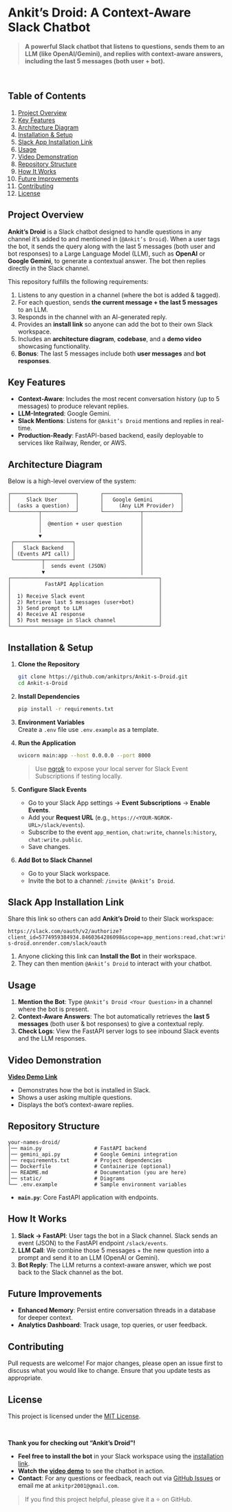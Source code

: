 # **Ankit’s Droid: A Context-Aware Slack Chatbot**

> **A powerful Slack chatbot that listens to questions, sends them to an LLM (like OpenAI/Gemini), and replies with context-aware answers, including the last 5 messages (both user + bot).**

<br/>

## **Table of Contents**
1. [Project Overview](#project-overview)  
2. [Key Features](#key-features)  
3. [Architecture Diagram](#architecture-diagram)  
4. [Installation & Setup](#installation--setup)  
5. [Slack App Installation Link](#slack-app-installation-link)  
6. [Usage](#usage)  
7. [Video Demonstration](#video-demonstration)  
8. [Repository Structure](#repository-structure)  
9. [How It Works](#how-it-works)  
10. [Future Improvements](#future-improvements)  
11. [Contributing](#contributing)  
12. [License](#license)


## **Project Overview**
**Ankit’s Droid** is a Slack chatbot designed to handle questions in any channel it’s added to and mentioned in (`@Ankit’s Droid`). When a user tags the bot, it sends the query along with the last 5 messages (both user and bot responses) to a Large Language Model (LLM), such as **OpenAI** or **Google Gemini**, to generate a contextual answer. The bot then replies directly in the Slack channel.

This repository fulfills the following requirements:
1. Listens to any question in a channel (where the bot is added & tagged).
2. For each question, sends **the current message + the last 5 messages** to an LLM.
3. Responds in the channel with an AI-generated reply.
4. Provides an **install link** so anyone can add the bot to their own Slack workspace.
5. Includes an **architecture diagram**, **codebase**, and a **demo video** showcasing functionality.
6. **Bonus**: The last 5 messages include both **user messages** and **bot responses**.


## **Key Features**
- **Context-Aware**: Includes the most recent conversation history (up to 5 messages) to produce relevant replies.
- **LLM-Integrated**: Google Gemini.
- **Slack Mentions**: Listens for `@Ankit’s Droid` mentions and replies in real-time.
- **Production-Ready**: FastAPI-based backend, easily deployable to services like Railway, Render, or AWS.



## **Architecture Diagram**
Below is a high-level overview of the system:

```
┌─────────────────────┐       ┌─────────────────────────┐
│     Slack User      │       │   Google Gemini         │
│  (asks a question)  │       │     (Any LLM Provider)  │
└─────────┬───────────┘       └────────────┬────────────┘
          │                                │
          │  @mention + user question      │
          │                                │
          ▼                                │
 ┌───────────────────┐                     │
 │   Slack Backend   │                     │
 │ (Events API call) │                     │
 └─────────┬─────────┘                     │
           │  sends event (JSON)           │
           ▼                               │
┌────────────────────────────────────────────────┐
│           FastAPI Application                  │
│                                                │
│  1) Receive Slack event                        │
│  2) Retrieve last 5 messages (user+bot)        │
│  3) Send prompt to LLM                         │
│  4) Receive AI response                        │
│  5) Post message in Slack channel              │
└────────────────────────────────────────────────┘
```


## **Installation & Setup**
1. **Clone the Repository**  
   ```bash
   git clone https://github.com/ankitprs/Ankit-s-Droid.git
   cd Ankit-s-Droid
   ```

2. **Install Dependencies**  
   ```bash
   pip install -r requirements.txt
   ```

3. **Environment Variables**  
   Create a `.env` file use `.env.example` as a template.

4. **Run the Application**  
   ```bash
   uvicorn main:app --host 0.0.0.0 --port 8000
   ```
   > Use [ngrok](https://ngrok.com/) to expose your local server for Slack Event Subscriptions if testing locally.

5. **Configure Slack Events**  
   - Go to your Slack App settings → **Event Subscriptions** → **Enable Events**.
   - Add your **Request URL** (e.g., `https://<YOUR-NGROK-URL>/slack/events`).
   - Subscribe to the event `app_mention`, `chat:write`, `channels:history`, `chat:write.public`.
   - Save changes.

6. **Add Bot to Slack Channel**  
   - Go to your Slack workspace.
   - Invite the bot to a channel: `/invite @Ankit’s Droid`.


## **Slack App Installation Link**
Share this link so others can add **Ankit’s Droid** to their Slack workspace:

```
https://slack.com/oauth/v2/authorize?client_id=5774959384934.8460364286098&scope=app_mentions:read,chat:write,channels:history&redirect_uri=https://ankit-s-droid.onrender.com/slack/oauth
```

1. Anyone clicking this link can **Install the Bot** in their workspace.
2. They can then mention `@Ankit’s Droid` to interact with your chatbot.


## **Usage**
1. **Mention the Bot**: Type `@Ankit’s Droid <Your Question>` in a channel where the bot is present.
2. **Context-Aware Answers**: The bot automatically retrieves the **last 5 messages** (both user & bot responses) to give a contextual reply.
3. **Check Logs**: View the FastAPI server logs to see inbound Slack events and the LLM responses.


## **Video Demonstration**
**[Video Demo Link](https://www.loom.com/share/fcae80e8a9d4469795cf6716187d41e1?sid=04508b07-7d1e-47f3-a765-3983167bf1a5)**  
- Demonstrates how the bot is installed in Slack.  
- Shows a user asking multiple questions.  
- Displays the bot’s context-aware replies.  



## **Repository Structure**
```
your-names-droid/
│── main.py                 # FastAPI backend
│── gemini_api.py           # Google Gemini integration
│── requirements.txt        # Project dependencies
│── Dockerfile              # Containerize (optional)
│── README.md               # Documentation (you are here)
│── static/                 # Diagrams
└── .env.example            # Sample environment variables
```

- **`main.py`**: Core FastAPI application with endpoints.  


## **How It Works**
1. **Slack → FastAPI**: User tags the bot in a Slack channel. Slack sends an event (JSON) to the FastAPI endpoint `/slack/events`.  
2. **LLM Call**: We combine those 5 messages + the new question into a prompt and send it to an LLM (OpenAI or Gemini).  
3. **Bot Reply**: The LLM returns a context-aware answer, which we post back to the Slack channel as the bot.



## **Future Improvements**
- **Enhanced Memory**: Persist entire conversation threads in a database for deeper context.  
- **Analytics Dashboard**: Track usage, top queries, or user feedback.  



## **Contributing**
Pull requests are welcome! For major changes, please open an issue first to discuss what you would like to change. Ensure that you update tests as appropriate.



## **License**
This project is licensed under the [MIT License](LICENSE).  

<br/>


**Thank you for checking out “Ankit’s Droid”!**  

- **Feel free to install the bot** in your Slack workspace using the [installation link](https://slack.com/oauth/v2/authorize?client_id=5774959384934.8460364286098&scope=app_mentions:read,chat:write,channels:history&redirect_uri=https://ankit-s-droid.onrender.com/slack/oauth).  
- **Watch the [video demo](https://www.loom.com/share/fcae80e8a9d4469795cf6716187d41e1?sid=181c386d-d419-4319-b80b-56ef2db0fecd)** to see the chatbot in action.  
- **Contact**: For any questions or feedback, reach out via [GitHub Issues](../../issues) or email me at `ankitpr2001@gmail.com`.  

> If you find this project helpful, please give it a ⭐ on GitHub.  